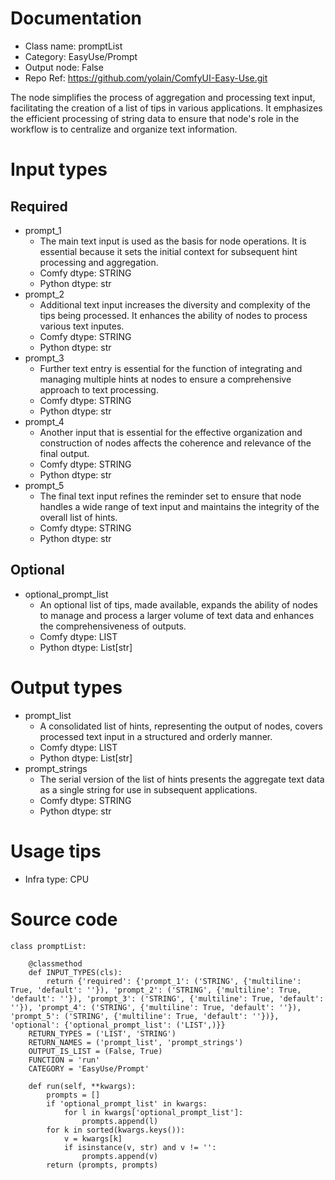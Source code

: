# Documentation
- Class name: promptList
- Category: EasyUse/Prompt
- Output node: False
- Repo Ref: https://github.com/yolain/ComfyUI-Easy-Use.git

The node simplifies the process of aggregation and processing text input, facilitating the creation of a list of tips in various applications. It emphasizes the efficient processing of string data to ensure that node's role in the workflow is to centralize and organize text information.

# Input types
## Required
- prompt_1
    - The main text input is used as the basis for node operations. It is essential because it sets the initial context for subsequent hint processing and aggregation.
    - Comfy dtype: STRING
    - Python dtype: str
- prompt_2
    - Additional text input increases the diversity and complexity of the tips being processed. It enhances the ability of nodes to process various text inputes.
    - Comfy dtype: STRING
    - Python dtype: str
- prompt_3
    - Further text entry is essential for the function of integrating and managing multiple hints at nodes to ensure a comprehensive approach to text processing.
    - Comfy dtype: STRING
    - Python dtype: str
- prompt_4
    - Another input that is essential for the effective organization and construction of nodes affects the coherence and relevance of the final output.
    - Comfy dtype: STRING
    - Python dtype: str
- prompt_5
    - The final text input refines the reminder set to ensure that node handles a wide range of text input and maintains the integrity of the overall list of hints.
    - Comfy dtype: STRING
    - Python dtype: str
## Optional
- optional_prompt_list
    - An optional list of tips, made available, expands the ability of nodes to manage and process a larger volume of text data and enhances the comprehensiveness of outputs.
    - Comfy dtype: LIST
    - Python dtype: List[str]

# Output types
- prompt_list
    - A consolidated list of hints, representing the output of nodes, covers processed text input in a structured and orderly manner.
    - Comfy dtype: LIST
    - Python dtype: List[str]
- prompt_strings
    - The serial version of the list of hints presents the aggregate text data as a single string for use in subsequent applications.
    - Comfy dtype: STRING
    - Python dtype: str

# Usage tips
- Infra type: CPU

# Source code
```
class promptList:

    @classmethod
    def INPUT_TYPES(cls):
        return {'required': {'prompt_1': ('STRING', {'multiline': True, 'default': ''}), 'prompt_2': ('STRING', {'multiline': True, 'default': ''}), 'prompt_3': ('STRING', {'multiline': True, 'default': ''}), 'prompt_4': ('STRING', {'multiline': True, 'default': ''}), 'prompt_5': ('STRING', {'multiline': True, 'default': ''})}, 'optional': {'optional_prompt_list': ('LIST',)}}
    RETURN_TYPES = ('LIST', 'STRING')
    RETURN_NAMES = ('prompt_list', 'prompt_strings')
    OUTPUT_IS_LIST = (False, True)
    FUNCTION = 'run'
    CATEGORY = 'EasyUse/Prompt'

    def run(self, **kwargs):
        prompts = []
        if 'optional_prompt_list' in kwargs:
            for l in kwargs['optional_prompt_list']:
                prompts.append(l)
        for k in sorted(kwargs.keys()):
            v = kwargs[k]
            if isinstance(v, str) and v != '':
                prompts.append(v)
        return (prompts, prompts)
```